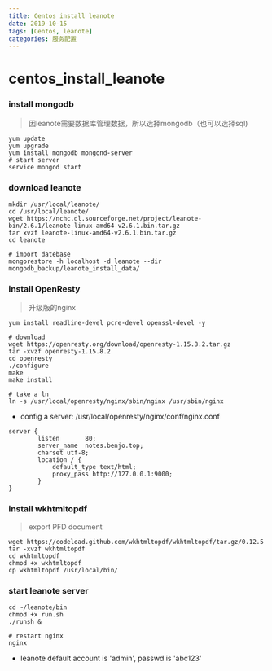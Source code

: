 ```yaml
---
title: Centos install leanote
date: 2019-10-15
tags: [Centos, leanote]
categories: 服务配置
---
```


# centos_install_leanote

### install mongodb
> 因leanote需要数据库管理数据，所以选择mongodb（也可以选择sql)

```
yum update
yum upgrade
yum install mongodb mongond-server
# start server
service mongod start
```

### download leanote
```
mkdir /usr/local/leanote/
cd /usr/local/leanote/
wget https://nchc.dl.sourceforge.net/project/leanote-bin/2.6.1/leanote-linux-amd64-v2.6.1.bin.tar.gz
tar xvzf leanote-linux-amd64-v2.6.1.bin.tar.gz
cd leanote

# import datebase
mongorestore -h localhost -d leanote --dir mongodb_backup/leanote_install_data/
```

### install OpenResty
> 升级版的nginx

```
yum install readline-devel pcre-devel openssl-devel -y

# download
wget https://openresty.org/download/openresty-1.15.8.2.tar.gz
tar -xvzf openresty-1.15.8.2
cd openresty
./configure
make
make install

# take a ln
ln -s /usr/local/openresty/nginx/sbin/nginx /usr/sbin/nginx
```

- config a server: /usr/local/openresty/nginx/conf/nginx.conf
```
server {
        listen       80;
        server_name  notes.benjo.top;
        charset utf-8;
        location / {
            default_type text/html;
            proxy_pass http://127.0.0.1:9000;
        }
}
```

### install wkhtmltopdf
> export PFD document

```
wget https://codeload.github.com/wkhtmltopdf/wkhtmltopdf/tar.gz/0.12.5
tar -xvzf wkhtmltopdf
cd wkhtmltopdf
chmod +x wkhtmltopdf
cp wkhtmltopdf /usr/local/bin/
```

### start leanote server
```
cd ~/leanote/bin
chmod +x run.sh
./runsh &

# restart nginx
nginx
```
- leanote default account is 'admin', passwd is 'abc123'
